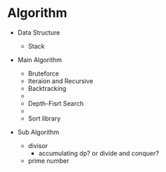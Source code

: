 # Algorithm

- Data Structure
  - Stack

- Main Algorithm
  - Bruteforce
  - Iteraion and Recursive
  - Backtracking
  -
  - Depth-Fisrt Search
  -
  - Sort library

- Sub Algorithm
  - divisor
    - accumulating dp? or divide and conquer?
  - prime number
